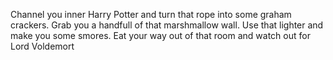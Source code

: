 Channel you inner Harry Potter and turn that rope into some graham crackers.
Grab you a handfull of that marshmallow wall.
Use that lighter and make you some smores.
Eat your way out of that room and watch out for Lord Voldemort
